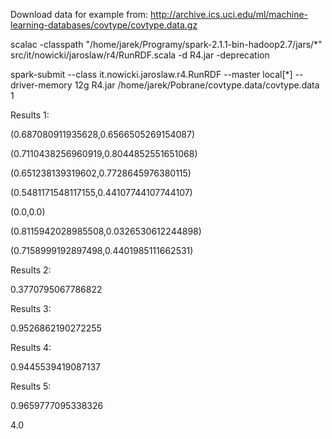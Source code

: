 Download data for example from: http://archive.ics.uci.edu/ml/machine-learning-databases/covtype/covtype.data.gz

scalac -classpath "/home/jarek/Programy/spark-2.1.1-bin-hadoop2.7/jars/*" src/it/nowicki/jaroslaw/r4/RunRDF.scala -d R4.jar -deprecation

spark-submit --class it.nowicki.jaroslaw.r4.RunRDF --master local[*]  --driver-memory 12g R4.jar /home/jarek/Pobrane/covtype.data/covtype.data 1


Results 1:

(0.687080911935628,0.6566505269154087)

(0.7110438256960919,0.8044852551651068)

(0.651238139319602,0.7728645976380115)

(0.5481171548117155,0.44107744107744107)

(0.0,0.0)

(0.8115942028985508,0.0326530612244898)

(0.7158999192897498,0.4401985111662531)


Results 2:

0.3770795067786822

Results 3:

0.9526862190272255


Results 4:

0.9445539419087137

Results 5:

0.9659777095338326

4.0

